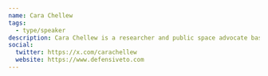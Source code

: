```yaml
---
name: Cara Chellew
tags:
  - type/speaker
description: Cara Chellew is a researcher and public space advocate based in Toronto, Canada. She received her Masters in Environmental Studies (Planning) at York University and is the founder of the Defensive Urban Design Research Network. In November 2018, she gave a TEDx talk in Tartu, Estonia called "Rethinking defensive urban design" and has written articles that have been published in the Canadian Journal of Urban Research, Spacing Magazine, and the Ontario Planning Journal.
social:
  twitter: https://x.com/carachellew
  website: https://www.defensiveto.com
---
```

